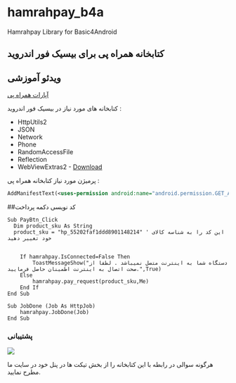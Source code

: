 # hamrahpay_b4a
Hamrahpay Library for Basic4Android
## کتابخانه همراه پی برای بیسیک فور اندروید

## ویدئو آموزشی

[آپارات همراه پی](http://www.aparat.com/hamrahpay)


کتابخانه های مورد نیاز در بیسیک فور اندروید :
* HttpUtils2
* JSON
* Network
* Phone
* RandomAccessFile
* Reflection
* WebViewExtras2     - [Download](http://b4a.martinpearman.co.uk/webviewextras/)

پرمیژن مورد نیاز کتابخانه همراه پی :
```xml
AddManifestText(<uses-permission android:name="android.permission.GET_ACCOUNTS" />)
```

##کد نویسی دکمه پرداخت

```basic
Sub PayBtn_Click
  Dim product_sku As String
  product_sku = "hp_55202faf1ddd8901148214" ' این کد را به شناسه کالای خود تغییر دهید
  
  
	If hamrahpay.IsConnected=False Then
		ToastMessageShow("دستگاه شما به اینترنت متصل نمیباشد . لطفا از صحت اتصال به اینترنت اطمینان حاصل فرمایید.",True)
	Else
		hamrahpay.pay_request(product_sku,Me)
	End If
End Sub

Sub JobDone (Job As HttpJob)
	hamrahpay.JobDone(Job)
End Sub
```



### پشتیبانی

[![](https://hamrahpay.com/assets/home/theme/img/logo-red.png)](https://hamrahpay.com)

 هرگونه سوالی در رابطه با این کتابخانه را از بخش تیکت ها در پنل خود در سایت ما مطرح نمایید.
 
